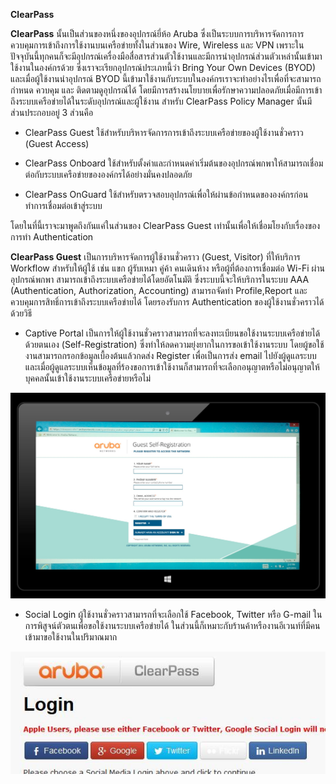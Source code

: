 **ClearPass**

**ClearPass** นั้นเป็นส่วนของหนึ่งของอุปกรณ์ยี่ห้อ Aruba ซึ่งเป็นระบบการบริหารจัดการการควบคุมการเข้าถึงการใช้งานบนเครือข่ายทั้งในส่วนของ Wire, Wireless และ VPN เพราะในปัจจุบันนี้ทุกคนก็จะมีอุปกรณ์เครื่องมือสื่อสารส่วนตัวใช้งานและมีการนำอุปกรณ์ส่วนตัวเหล่านั้นเข้ามาใช้งานในองค์กรด้วย ซึ่งเราจะเรียกอุปกรณ์ประเภทนี้ว่า Bring Your Own Devices (BYOD) และเมื่อผู้ใช้งานนำอุปกรณ์ BYOD นี้เข้ามาใช้งานกับระบบในองค์กรเราจะทำอย่างไรเพื่อที่จะสามารถกำหนด ควบคุม และ ติดตามดูอุปกรณ์ได้ โดยมีการสร้างนโยบายเพื่อรักษาความปลอดภัยเมื่อมีการเข้าถึงระบบเครือข่ายได้ในระดับอุปกรณ์และผู้ใช้งาน สำหรับ ClearPass Policy Manager นั้นมีส่วนประกอบอยู่ 3 ส่วนคือ

* ClearPass Guest ใช้สำหรับบริหารจัดการการเข้าถึงระบบเครือข่ายของผู้ใช้งานชั่วคราว (Guest Access)

* ClearPass Onboard ใช้สำหรับตั้งค่าและกำหนดค่าเริ่มต้นของอุปกรณ์พกพาให้สามารถเชื่อมต่อกับระบบเครือข่ายขององค์กรได้อย่างมั่นคงปลอดภัย

* ClearPass OnGuard ใช้สำหรับตรวจสอบอุปกรณ์เพื่อให้ผ่านข้อกำหนดขององค์กรก่อนทำการเชื่อมต่อเข้าสู่ระบบ

โดยในที่นี้เราจะมาพูดถึงกันแค่ในส่วนของ ClearPass Guest เท่านั้นเพื่อให้เชื่อมโยงกับเรื่องของการทำ Authentication

**ClearPass Guest** เป็นการบริหารจัดการผู้ใช้งานชั่วคราว (Guest, Visitor) ที่ให้บริการ Workflow สำหรับให้ผู้ใช้ เช่น แขก ผู้รับเหมา คู่ค้า คนเดินห้าง หรือผู้ที่ต้องการเชื่อมต่อ Wi-Fi ผ่านอุปกรณ์พกพา สามารถเข้าถึงระบบเครือข่ายได้โดยอัตโนมัติ ซึ่งระบบนี้จะให้บริการในระบบ AAA (Authentication, Authorization, Accounting) สามารถจัดทำ Profile,Report และ ควบคุมการสิทธิ์การเข้าถึงระบบเครือข่ายได้ โดยรองรับการ Authentication ของผู้ใช้งานชั่วคราวได้ด้วยวิธี

* Captive Portal เป็นการให้ผู้ใช้งานชั่วคราวสามารถที่จะลงทะเบียนขอใช้งานระบบเครือข่ายได้ด้วยตนเอง (Self-Registration) ซึ่งทำให้ลดความยุ่งยากในการขอเข้าใช้งานระบบ โดยผู้ขอใช้งานสามารถกรอกข้อมูลเบื้องต้นแล้วกดส่ง Register เพื่อเป็นการส่ง email ไปยังผู้ดูแลระบบ และเมื่อผู้ดูแลระบบเห็นข้อมูลที่ร้องขอการเข้าใช้งานก็สามารถที่จะเลือกอนุญาตหรือไม่อนุญาตให้บุคคลนั้นเข้าใช้งานระบบเครือข่ายหรือไม่

![GitHub Logo](pic/Regist.jpg)

* Social Login ผู้ใช้งานชั่วคราวสามารถที่จะเลือกใช้ Facebook, Twitter หรือ G-mail ในการพิสูจน์ตัวตนเพื่อขอใช้งานระบบเครือข่ายได้ ในส่วนนี้ก็เหมาะกับร้านค้าหรืองานอีเวนท์ที่มีคนเข้ามาขอใช้งานในปริมาณมาก

![GitHub Logo](pic/social.jpg)
